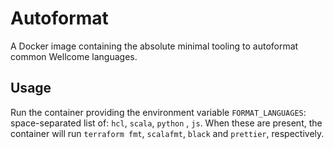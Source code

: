# Autoformat

A Docker image containing the absolute minimal tooling to autoformat common Wellcome languages.

## Usage

Run the container providing the environment variable `FORMAT_LANGUAGES`: space-separated list of: `hcl`, `scala`, `python` , `js`. When these are present, the container will run `terraform fmt`, `scalafmt`, `black` and `prettier`, respectively.

